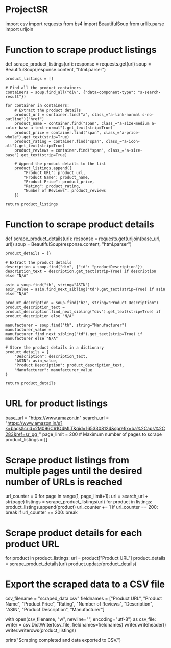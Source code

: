 # ProjectSR
import csv
import requests
from bs4 import BeautifulSoup
from urllib.parse import urljoin

# Function to scrape product listings
def scrape_product_listings(url):
    response = requests.get(url)
    soup = BeautifulSoup(response.content, "html.parser")

    product_listings = []

    # Find all the product containers
    containers = soup.find_all("div", {"data-component-type": "s-search-result"})

    for container in containers:
        # Extract the product details
        product_url = container.find("a", class_="a-link-normal s-no-outline")["href"]
        product_name = container.find("span", class_="a-size-medium a-color-base a-text-normal").get_text(strip=True)
        product_price = container.find("span", class_="a-price-whole").get_text(strip=True)
        product_rating = container.find("span", class_="a-icon-alt").get_text(strip=True)
        product_reviews = container.find("span", class_="a-size-base").get_text(strip=True)

        # Append the product details to the list
        product_listings.append({
            "Product URL": product_url,
            "Product Name": product_name,
            "Product Price": product_price,
            "Rating": product_rating,
            "Number of Reviews": product_reviews
        })

    return product_listings


# Function to scrape product details
def scrape_product_details(url):
    response = requests.get(urljoin(base_url, url))
    soup = BeautifulSoup(response.content, "html.parser")

    product_details = {}

    # Extract the product details
    description = soup.find("div", {"id": "productDescription"})
    description_text = description.get_text(strip=True) if description else "N/A"

    asin = soup.find("th", string="ASIN")
    asin_value = asin.find_next_sibling("td").get_text(strip=True) if asin else "N/A"

    product_description = soup.find("h2", string="Product Description")
    product_description_text = product_description.find_next_sibling("div").get_text(strip=True) if product_description else "N/A"

    manufacturer = soup.find("th", string="Manufacturer")
    manufacturer_value = manufacturer.find_next_sibling("td").get_text(strip=True) if manufacturer else "N/A"

    # Store the product details in a dictionary
    product_details = {
        "Description": description_text,
        "ASIN": asin_value,
        "Product Description": product_description_text,
        "Manufacturer": manufacturer_value
    }

    return product_details


# URL for product listings
base_url = "https://www.amazon.in"
search_url = "https://www.amazon.in/s?k=bags&crid=2M096C61O4MLT&qid=1653308124&sprefix=ba%2Caps%2C283&ref=sr_pg_"
page_limit = 200  # Maximum number of pages to scrape
product_listings = []

# Scrape product listings from multiple pages until the desired number of URLs is reached
url_counter = 0
for page in range(1, page_limit+1):
    url = search_url + str(page)
    listings = scrape_product_listings(url)
    for product in listings:
        product_listings.append(product)
        url_counter += 1
        if url_counter == 200:
            break
    if url_counter == 200:
        break

# Scrape product details for each product URL
for product in product_listings:
    url = product["Product URL"]
    product_details = scrape_product_details(url)
    product.update(product_details)

# Export the scraped data to a CSV file
csv_filename = "scraped_data.csv"
fieldnames = ["Product URL", "Product Name", "Product Price", "Rating", "Number of Reviews",
              "Description", "ASIN", "Product Description", "Manufacturer"]

with open(csv_filename, "w", newline="", encoding="utf-8") as csv_file:
    writer = csv.DictWriter(csv_file, fieldnames=fieldnames)
    writer.writeheader()
    writer.writerows(product_listings)

print("Scraping completed and data exported to CSV.")

